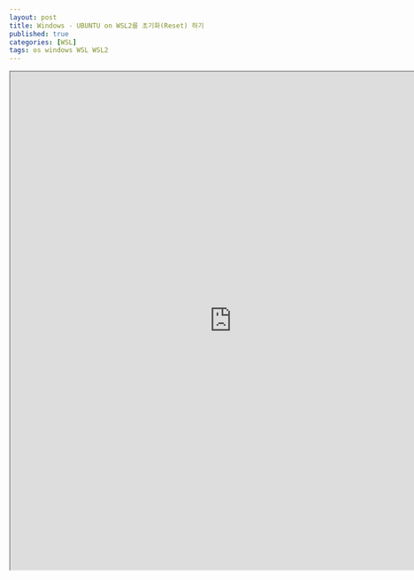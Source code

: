 ```yaml
---
layout: post
title: Windows - UBUNTU on WSL2를 초기화(Reset) 하기
published: true
categories: [WSL]
tags: os windows WSL WSL2
---
```

<iframe width="800" height="900" src="https://docs.google.com/document/d/e/2PACX-1vQo8QnLWmTt9f8w3Dv1Nu6Z9G75HubNs6yTi7zLPjJRisTQgUt_9YHuz-GdahbXpFRkvPjvL3wwzMv9/pub?embedded=true"></iframe>  
    
